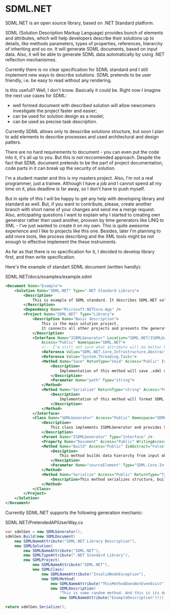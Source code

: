 # SDML.NET


SDML.NET is an open source library, based on .NET Standard platform.

SDML (Solution Description Markup Language) provides bunch of elements and attributes, which will help developers describe their solutions up to details, like methods parameters, types of properties, references, hierarchy of inheriting and so on. It will generate SDML documents, based on input data. Also, it will be able to generate SDML data automatically by using .NET reflection mechanismes.

Currently there is no clear specification for SDML standard and I still implement new ways to describe solutions.
SDML pretends to be user friendly, i.e. be easy to read without any rendering.

Is this usefull? Well, I don't know. Basically it could be. Right now I imagine the next use cases for SDML:
 - well formed document with described solution will allow newcomers investigate the project faster and easier;
 - can be used for solution design as a model;
 - can be used as precise task description.
 
Currently SDML allows only to desscribe solutions structure, but soon I plan to add elements to describe processes and used architectural and design patters.

There are no hard requirements to document - you can even put the code into it, it's all up to you. But this is not reccomended approach. Despite the fact that SDML document pretends to be the part of project documentation, code parts in it can break up the security of solution.

I'm a student master and this is my masters project. Also, I'm not a real programmer, just a trainee.
Although I have a job and I cannot spend all my time on it, plus deadline is far away, so I don't have to push myself.

But in spite of this I will be happy to get any help with developing library and standard as well. But, if you want to contribute, please, create another branch with short name of your changes and send me a merge request.
Also, anticipating questions I want to explain why I started to creating own generator rather then used another, prooven by time generators like LINQ to XML - I've just wanted to create it on my own. This is quite awesome experience and I like to projects like this one. Besides, later I'm planning to add more tools, like process describing and the XML tools might be not enough to effective implement the these instruments.

As far as that there is no specification for it, I decided to develop library first, and then write specification.

Here's the example of standart SDML document (written handly):

SDML.NET/docs/examples/example.sdml
```xml
<Document Name="Example">
    <Solution Name="SDML.NET" Type=".NET Standard Library">
        <Description>
            This is example of SDML standard. It describes SDML.NET solution.
        </Description>
        <Dependency Name="Microsoft.NETCore.App" />
        <Project Name="SDML.NET" Type="Library">
            <Description Name="Basic description">
                This is the main solution project.
                It connects all other projects and presents the generator API.
            </Description>
            <Interface Name="ISDMLGenerator" Location="SDML.NET/ISDMLGenerator.cs"
                Access="Public" Namespace="SDML.NET">
                <!-- I'm still not sure what attribute will be better here - Name or Value -->
                <Reference Value="SDML.NET.Core.Infrastructure.Abstractions" />
                <Reference Value="System.Threading.Tasks">
                <Method Name="Save" RetunType="Void" Access="Public" IsAbstract="True" IsStatic="False">
                    <Description>
                        Implementation of this method will save .sdml document on disk.
                    </Description>
                    <Parameter Name="path" Type="string">
                </Method>
                <Method Name="Serialize" ReturnType="string" Access="Public" IsAbstract="True">
                    <Description>
                        Implementation of this method will format SDML text from object.
                    </Description>
                </Method>
            </Interface>
            <Class Name="SDMLGenerator" Access="Public" Namespace="SDML.NET">
                <Description>
                    This class implements ISDMLGenerator and provides SDML.NET generator API.
                </Description>
                <Parent Name="ISDMLGenerator" Type="Interface" />
                <Property Name="Document" Access="Public" WritingAccess="Private" ReadingAccess="Public" />
                <Method Name="Build" Access="Public" IsAbstract="False" ReturnType="Void">
                    <Desciption>
                        This method builds data hierarchy from input objects.
                    </Desciption>
                    <Parameter Name="sourceElement" Type="SDML.Core.Infrastructure.Abstractions.ISDMLDataElement" />
                </Method>
                <Method Name="Serialize" Access="Public" ReturnType="Task<string>" IsAsync="True">
                    <Description>This method serializes structure, built by Build() into string.</Desciption>
                </Method>
            </Class>
        </Project>
    </Solution>
</Document>
```


Currently SDML.NET supports the following generation mechanic:

SDML.NET/PretendedAPIUserWay.cs
```cs
var sdmlGen = new SDMLGenerator();
sdmlGen.Build(new SDMLDocument(
    new SDMLNameAttribute("SDML.NET Library Description"),
    new SDMLSolution(
        new SDMLNameAttribute("SDML.NET"),
        new SDMLTypeAttribute(".NET Standard Library"),
        new SDMLProject(
            new SDMLNameAttribute("SDML.NET"),
            new SDMLClass(
                new SDMLNameAttribute("InvalidNodeException"),
                new SDMLMethod(
                    new SDMLNameAttribute("ThisMethodDoesNotEvenExist"),
                    new SDMLDescription(
                        "This is some random method. And this is its description.",
                        new SDMLNameAttribute("ExampleDescription"))))))));

return sdmlGen.Serialize();
```

